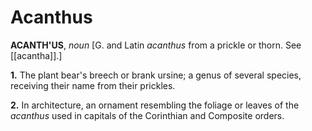 # Acanthus

**ACANTH'US**, _noun_ \[G. and Latin _acanthus_ from a prickle or thorn. See [[acantha]].\]

**1.** The plant bear's breech or brank ursine; a genus of several species, receiving their name from their prickles.

**2.** In architecture, an ornament resembling the foliage or leaves of the _acanthus_ used in capitals of the Corinthian and Composite orders.